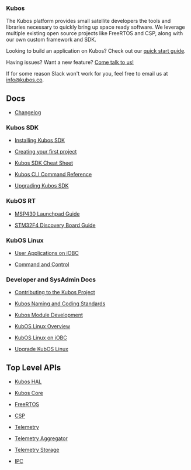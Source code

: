 ### Kubos

The Kubos platform provides small satellite developers the tools and libraries necessary to quickly bring up space ready software. We leverage multiple existing open source projects like FreeRTOS and CSP, along with our own custom framework and SDK.

Looking to build an application on Kubos? Check out our [quick start guide](docs/first-project.md).

Having issues? Want a new feature? [Come talk to us!](https://slack.kubos.co/)

If for some reason Slack won't work for you, feel free to email us at info@kubos.co.

## Docs

 - [Changelog](docs/changelog.md)


### Kubos SDK

 - [Installing Kubos SDK](docs/sdk-installing.md)

 - [Creating your first project](docs/first-project.md)

 - [Kubos SDK Cheat Sheet](docs/sdk-cheatsheet.md)

 - [Kubos CLI Command Reference](docs/sdk-reference.md)

 - [Upgrading Kubos SDK](docs/sdk-upgrading.md)

### KubOS RT

 - [MSP430 Launchpad Guide](docs/msp430-launchpad-guide.md)

 - [STM32F4 Discovery Board Guide](docs/stm32f4-discovery-board-guide.md)

### KubOS Linux

 - [User Applications on iOBC](docs/user-app-on-iobc.md)

 - [Command and Control](docs/command-and-control.md)
 
### Developer and SysAdmin Docs

 - [Contributing to the Kubos Project](docs/contribution-process.md)
 
 - [Kubos Naming and Coding Standards](docs/kubos-standards.md)
 
 - [Kubos Module Development](docs/kubos-development.md)
 
 - [KubOS Linux Overview](docs/kubos-linux-overview.md)

 - [KubOS Linux on iOBC](docs/kubos-linux-on-iobc.md)
 
 - [Upgrade KubOS Linux](docs/kubos-linux-upgrade.md)
 

## Top Level APIs

 - [Kubos HAL](./kubos-hal/index.html)

 - [Kubos Core](./kubos-core/index.html)

 - [FreeRTOS](./freertos/index.html)

 - [CSP](./libcsp/index.html)

 - [Telemetry](./telemetry/index.html)

 - [Telemetry Aggregator](./telemetry-aggregator/index.html)

 - [Telemetry Storage](./telemetry-storage/index.html)

 - [IPC](./ipc/index.html)
